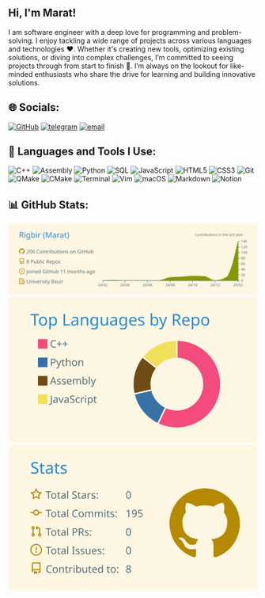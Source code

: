 
## Hi, I'm Marat!

I am software engineer with a deep love for programming and problem-solving. I enjoy tackling a wide range of projects across various languages and technologies ❤️. Whether it's creating new tools, optimizing existing solutions, or diving into complex challenges, I’m committed to seeing projects through from start to finish 🚀. I’m always on the lookout for like-minded enthusiasts who share the drive for learning and building innovative solutions.

## 🌐 Socials:
[![GitHub](https://img.shields.io/badge/GitHub-100000?style=for-the-badge&logo=github&logoColor=white)](https://github.com/Rigbir) [![telegram](https://img.shields.io/badge/Telegram-26A5E4?style=for-the-badge&logo=telegram&logoColor=white)](https://t.me/istup25) [![email](https://img.shields.io/badge/Email-D14836?logo=gmail&logoColor=white)](mailto:m.brezin@yandex.ru)

## 🚀 Languages and Tools I Use:
![C++](https://img.shields.io/badge/c++-%2300599C.svg?style=for-the-badge&logo=c%2B%2B&logoColor=white) ![Assembly](https://img.shields.io/badge/assembly-%23DDDDDD.svg?style=for-the-badge&logo=gnu&logoColor=black) ![Python](https://img.shields.io/badge/python-3670A0?style=for-the-badge&logo=python&logoColor=ffdd54) ![SQL](https://img.shields.io/badge/sql-%2307405e.svg?style=for-the-badge&logo=mysql&logoColor=white) ![JavaScript](https://img.shields.io/badge/javascript-%23323330.svg?style=for-the-badge&logo=javascript&logoColor=%23F7DF1E) ![HTML5](https://img.shields.io/badge/html5-%23E34F26.svg?style=for-the-badge&logo=html5&logoColor=white) ![CSS3](https://img.shields.io/badge/css3-%231572B6.svg?style=for-the-badge&logo=css3&logoColor=white) ![Git](https://img.shields.io/badge/git-%23F05033.svg?style=for-the-badge&logo=git&logoColor=white) ![QMake](https://img.shields.io/badge/QMake-%2300749B.svg?style=for-the-badge&logo=qt&logoColor=white) ![CMake](https://img.shields.io/badge/CMake-%23008FBA.svg?style=for-the-badge&logo=cmake&logoColor=white) ![Terminal](https://img.shields.io/badge/Terminal-%23000000.svg?style=for-the-badge&logo=gnubash&logoColor=white) ![Vim](https://img.shields.io/badge/Vim-%23019733.svg?style=for-the-badge&logo=vim&logoColor=white) ![macOS](https://img.shields.io/badge/macOS-000000?style=for-the-badge&logo=apple&logoColor=white) ![Markdown](https://img.shields.io/badge/markdown-%23000000.svg?style=for-the-badge&logo=markdown&logoColor=white) ![Notion](https://img.shields.io/badge/Notion-%23000000.svg?style=for-the-badge&logo=notion&logoColor=white)

## 📊 GitHub Stats:

![](https://raw.githubusercontent.com/Rigbir/Rigbir/main/profile-summary-card-output/solarized/0-profile-details.svg)
![](https://raw.githubusercontent.com/Rigbir/Rigbir/main/profile-summary-card-output/solarized/1-repos-per-language.svg) ![](https://raw.githubusercontent.com/Rigbir/Rigbir/main/profile-summary-card-output/solarized/3-stats.svg)

<!-- OLD DESIGN
![](https://github-readme-streak-stats.herokuapp.com/?user=Rigbir&theme=tokyonight&hide_border=false)  <br/>
![](https://github-readme-stats.vercel.app/api/top-langs/?username=Rigbir&theme=tokyonight&hide_border=false&include_all_commits=true&count_private=false&layout=compact&hide=Makefile,QMake)
-->
